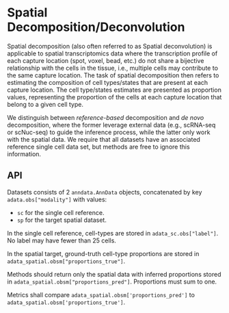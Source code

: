 # Spatial Decomposition/Deconvolution

Spatial decomposition (also often referred to as Spatial deconvolution) is
applicable to spatial transcriptomics data where the transcription profile of
each capture location (spot, voxel, bead, etc.) do not share a bijective
relationship with the cells in the tissue, i.e., multiple cells may contribute
to the same capture location. The task of spatial decomposition then refers to
estimating the composition of cell types/states that are present at each capture
location. The cell type/states estimates are presented as proportion values,
representing the proportion of the cells at each capture location that belong to
a given cell type.

We distinguish between _reference-based_ decomposition and _de novo_
decomposition, where the former leverage external data (e.g., scRNA-seq or
scNuc-seq) to guide the inference process, while the latter only work with the
spatial data. We require that all datasets have an associated reference single
cell data set, but methods are free to ignore this information.

## API

Datasets consists of 2 `anndata.AnnData` objects, concatenated by key
`adata.obs["modality"]` with values:

* `sc` for the single cell reference.
* `sp` for the target spatial dataset.

In the single cell reference, cell-types are stored in `adata_sc.obs["label"]`. No label
may have fewer than 25 cells.

In the spatial target, ground-truth cell-type proportions are stored in
`adata_spatial.obsm["proportions_true"]`.

Methods should return only the spatial data with inferred proportions stored in
`adata_spatial.obsm["proportions_pred"]`. Proportions must sum to one.

Metrics shall compare `adata_spatial.obsm['proportions_pred']` to
`adata_spatial.obsm['proportions_true']`.
